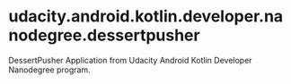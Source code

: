 # udacity.android.kotlin.developer.nanodegree.dessertpusher
DessertPusher Application from Udacity Android Kotlin Developer Nanodegree program.
